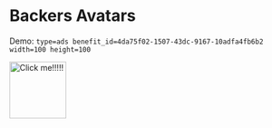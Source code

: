 # Backers Avatars

Demo: `type=ads benefit_id=4da75f02-1507-43dc-9167-10adfa4fb6b2 width=100 height=100`

<!-- POLAR type=ads id=golgnjnd benefit_id=4da75f02-1507-43dc-9167-10adfa4fb6b2 width=100 height=100 -->

<a href="https://www.youtube.com/watch?v=dQw4w9WgXcQ"><picture><img src="https://polar.sh/embed/ad?id=63f3a3cc-54ae-45e9-987a-7174364d234e" alt="Click me!!!!!" height="100" width="100" /></picture></a>

<!-- POLAR-END id=golgnjnd -->
